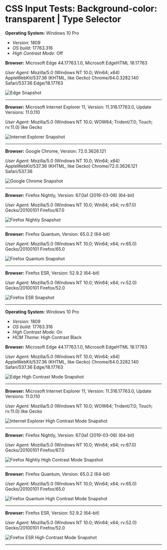 # CSS Input Tests: Background-color: transparent | Type Selector

**Operating System:**
Windows 10 Pro
 - *Version:* 1809
 - *OS build:* 17763.316
 - *High Contrast Mode:* Off

**Browser:**
Microsoft Edge 44.17763.1.0, Microsoft EdgeHTML 18.17763

*User Agent:* Mozilla/5.0 (Windows NT 10.0; Win64; x64) AppleWebKit/537.36 (KHTML, like Gecko) Chrome/64.0.3282.140 Safari/537.36 Edge/18.17763

![Edge Snapshot](https://placekitten.com/g/875/300)
___
**Browser:**
Microsoft Internet Explorer 11, Version: 11.316.17763.0, Update Versions: 11.0.110

*User Agent:* Mozilla/5.0 (Windows NT 10.0; WOW64; Trident/7.0; Touch; rv:11.0) like Gecko

![Internet Explorer Snapshot](https://placekitten.com/g/875/300)
___
**Browser:**
Google Chrome, Version: 72.0.3626.121

*User Agent:* Mozilla/5.0 (Windows NT 10.0; Win64; x64) AppleWebKit/537.36 (KHTML, like Gecko) Chrome/72.0.3626.121 Safari/537.36

![Google Chrome Snapshot](https://placekitten.com/g/875/300)
___
**Browser:**
Firefox Nightly, Version: 67.0a1 (2019-03-06) (64-bit)

*User Agent:* Mozilla/5.0 (Windows NT 10.0; Win64; x64; rv:67.0) Gecko/20100101 Firefox/67.0

![Firefox Nightly Snapshot](https://placekitten.com/g/875/300)
___
**Browser:**
Firefox Quantum, Version: 65.0.2 (64-bit)

*User Agent:* Mozilla/5.0 (Windows NT 10.0; Win64; x64; rv:65.0) Gecko/20100101 Firefox/65.0

![Firefox Quantum Snapshot](https://placekitten.com/g/875/300)
___
**Browser:**
Firefox ESR, Version: 52.9.2 (64-bit)

*User Agent:* Mozilla/5.0 (Windows NT 10.0; Win64; x64; rv:52.0) Gecko/20100101 Firefox/52.0

![Firefox ESR Snapshot](https://placekitten.com/g/875/300)
___
**Operating System:**
Windows 10 Pro
 - *Version:* 1809
 - *OS build:* 17763.316
 - *High Contrast Mode:* On
 - *HCM Theme:* High Contrast Black

**Browser:**
Microsoft Edge 44.17763.1.0, Microsoft EdgeHTML 18.17763

*User Agent:* Mozilla/5.0 (Windows NT 10.0; Win64; x64) AppleWebKit/537.36 (KHTML, like Gecko) Chrome/64.0.3282.140 Safari/537.36 Edge/18.17763

![Edge High Contrast Mode Snapshot](https://placekitten.com/g/875/300)
___
**Browser:**
Microsoft Internet Explorer 11, Version: 11.316.17763.0, Update Versions: 11.0.110

*User Agent:* Mozilla/5.0 (Windows NT 10.0; WOW64; Trident/7.0; Touch; rv:11.0) like Gecko

![Internet Explorer High Contrast Mode Snapshot](https://placekitten.com/g/875/300)
___
**Browser:**
Firefox Nightly, Version: 67.0a1 (2019-03-06) (64-bit)

*User Agent:* Mozilla/5.0 (Windows NT 10.0; Win64; x64; rv:67.0) Gecko/20100101 Firefox/67.0

![Firefox Nightly High Contrast Mode Snapshot](https://placekitten.com/g/875/300)
___
**Browser:**
Firefox Quantum, Version: 65.0.2 (64-bit)

*User Agent:* Mozilla/5.0 (Windows NT 10.0; Win64; x64; rv:65.0) Gecko/20100101 Firefox/65.0

![Firefox Quantum High Contrast Mode Snapshot](https://placekitten.com/g/875/300)
___
**Browser:**
Firefox ESR, Version: 52.9.2 (64-bit)

*User Agent:* Mozilla/5.0 (Windows NT 10.0; Win64; x64; rv:52.0) Gecko/20100101 Firefox/52.0

![Firefox ESR High Contrast Mode Snapshot](https://placekitten.com/g/875/300)
___

